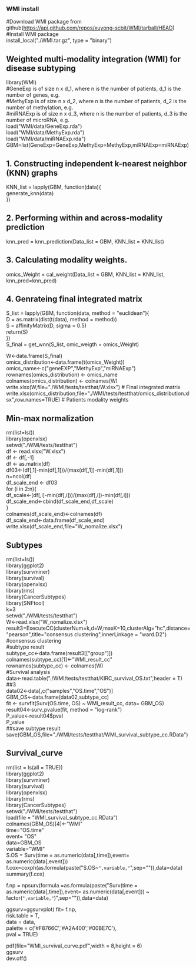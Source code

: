 ### WMI install
#Download WMI package from github(https://api.github.com/repos/xuyong-scbit/WMI/tarball/HEAD)        
#Install WMI package        
install_local("./WMI.tar.gz", type = "binary")               


## Weighted multi-modality integration (WMI) for disease subtyping
library(WMI)    
#GeneExp is of size n x d_1, where n is the number of patients, d_1 is the number of genes, e.g.   
#MethyExp is of size n x d_2, where n is the number of patients, d_2 is the number of methylation, e.g.     
#miRNAExp is of size n x d_3, where n is the number of patients, d_3 is the number of microRNA, e.g.     
load("WMI/data/GeneExp.rda")         
load("WMI/data/MethyExp.rda")       
load("WMI/data/miRNAExp.rda")       
GBM=list(GeneExp=GeneExp,MethyExp=MethyExp,miRNAExp=miRNAExp)        

## 1. Constructing independent k-nearest neighbor (KNN) graphs    
KNN_list = lapply(GBM, function(data){    
  generate_knn(data)    
})     

## 2. Performing within and across-modality prediction     
knn_pred = knn_prediction(Data_list = GBM, KNN_list = KNN_list)     

## 3. Calculating modality weights.    
omics_Weight = cal_weight(Data_list = GBM, KNN_list = KNN_list, knn_pred=knn_pred)    

## 4. Genrateing final integrated matrix    
S_list = lapply(GBM, function(data, method = "euclidean"){   
  D = as.matrix(dist(t(data), method = method))   
  S = affinityMatrix(D, sigma = 0.5)     
  return(S)    
})    
S_final = get_wnn(S_list, omic_weigth = omics_Weight)     

W<-data.frame(S_final)    
omics_distribution<-data.frame(t(omics_Weight))    
omics_name<-c("geneEXP","MethyExp","miRNAExp")                      
rownames(omics_distribution) <- omics_name    
colnames(omics_distribution) <- colnames(W)     
write.xlsx(W,file="./WMI/tests/testthat/W.xlsx")                    # Final integrated matrix     
write.xlsx(omics_distribution,file="./WMI/tests/testthat/omics_distribution.xlsx",row.names=TRUE)  # Patients modality weights     


## Min-max normalization    
rm(list=ls())    
library(openxlsx)    
setwd("./WMI/tests/testthat")             
df <- read.xlsx("W.xlsx")    
df <- df[,-1]    
df <- as.matrix(df)    
df03<-(df[,1]-min(df[,1]))/(max(df[,1])-min(df[,1]))     
n=ncol(df)     
df_scale_end <- df03    
for (i in 2:n){     
  df_scale<-(df[,i]-min(df[,i]))/(max(df[,i])-min(df[,i]))     
  df_scale_end<-cbind(df_scale_end,df_scale)      
}      
colnames(df_scale_end)<-colnames(df)     
df_scale_end<-data.frame(df_scale_end)    
write.xlsx(df_scale_end,file="W_nomalize.xlsx")        



## Subtypes              
rm(list=ls())      
library(ggplot2)   
library(survminer)   
library(survival)   
library(openxlsx)   
library(rms)    
library(CancerSubtypes)    
library(SNFtool)    
k=3    
setwd("./WMI/tests/testthat")         
W<-read.xlsx("W_nomalize.xlsx")     
result3=ExecuteCC(clusterNum=k,d=W,maxK=10,clusterAlg="hc",distance="pearson",title="consensus clustering",innerLinkage = "ward.D2")   #consensus clustering    
#subtype result    
subtype_cc<-data.frame(result3[["group"]])                
colnames(subtype_cc)[1]<-"WMI_result_cc"               
rownames(subtype_cc) <- colnames(W)                     
#Survival analysis       
data<-read.table("./WMI/tests/testthat/KIRC_survival_OS.txt",header = T) ##3     
data02<-data[,c("samples","OS.time","OS")]    
GBM_OS<-data.frame(data02,subtype_cc)    
fit <- survfit(Surv(OS.time, OS) ~ WMI_result_cc, data= GBM_OS)       
result04<-surv_pvalue(fit, method = "log-rank")    
P_value<-result04$pval    
P_value    
##save subtype result    
save(GBM_OS,file="./WMI/tests/testthat/WMI_survival_subtype_cc.RData")      



## Survival_curve    
rm(list = ls(all = TRUE))      
library(ggplot2)     
library(survminer)    
library(survival)   
library(openxlsx)   
library(rms)   
library(CancerSubtypes)   
setwd("./WMI/tests/testthat")   
load(file = "WMI_survival_subtype_cc.RData")   
colnames(GBM_OS)[4]<-"WMI"   
time="OS.time"     
event= "OS"   
data=GBM_OS  
variable="WMI"   
S.OS = Surv(time = as.numeric(data[,time]),event= as.numeric(data[,event]))    
f.cox=coxph(as.formula(paste("S.OS~`",variable,"`",sep="")),data=data)   
summary(f.cox)    


f.np = npsurv(formula =as.formula(paste("Surv(time = as.numeric(data[,time]),event= as.numeric(data[,event])) ~ factor(`",variable,"`)",sep="")),data=data)   

ggsurv=ggsurvplot( fit= f.np,  
                   risk.table = T,  
                   data = data,  
                   palette = c('#F8766C','#A2A400','#00BE7C'),  
                   pval = TRUE)  

pdf(file="WMI_survival_curve.pdf",width = 8,height = 6)   
ggsurv   
dev.off()   






